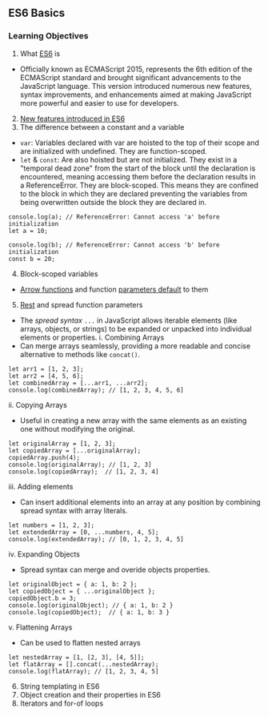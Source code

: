 ## ES6 Basics

### Learning Objectives
1. What [ES6](https://www.w3schools.com/js/js_es6.asp) is
* Officially known as ECMAScript 2015, represents the 6th edition of the ECMAScript standard and brought significant advancements to the JavaScript language. This version introduced numerous new features, syntax improvements, and enhancements aimed at making JavaScript more powerful and easier to use for developers.

2. [New features introduced in ES6](https://www.w3schools.com/js/js_es6.asp)
3. The difference between a constant and a variable
- `var`: Variables declared with var are hoisted to the top of their scope and are initialized with undefined. They are function-scoped.
- `let` & `const`: Are also hoisted but are not initialized. They exist in a "temporal dead zone" from the start of the block until the declaration is encountered, meaning accessing them before the declaration results in a ReferenceError. They are block-scoped. This means they are confined to the block in which they are declared preventing the variables from being overwritten outside the block they are declared in.
```
console.log(a); // ReferenceError: Cannot access 'a' before initialization
let a = 10;

console.log(b); // ReferenceError: Cannot access 'b' before initialization
const b = 20;
```
4. Block-scoped variables
- [Arrow functions](https://developer.mozilla.org/en-US/docs/Web/JavaScript/Reference/Functions/Arrow_functions) and function [parameters default](https://developer.mozilla.org/en-US/docs/Web/JavaScript/Reference/Functions/Default_parameters) to them
5. [Rest](https://developer.mozilla.org/en-US/docs/Web/JavaScript/Reference/Functions/rest_parameters) and spread function parameters
- The _spread syntax_ `...` in JavaScript allows iterable elements (like arrays, objects, or strings) to be expanded or unpacked into individual elements or properties.
i. Combining Arrays
- Can merge arrays seamlessly, providing a more readable and concise alternative to methods like `concat()`.
```
let arr1 = [1, 2, 3];
let arr2 = [4, 5, 6];
let combinedArray = [...arr1, ...arr2];
console.log(combinedArray); // [1, 2, 3, 4, 5, 6]

```
ii. Copying Arrays
- Useful in creating a new array with the same elements as an existing one without modifying the original.
```
let originalArray = [1, 2, 3];
let copiedArray = [...originalArray];
copiedArray.push(4);
console.log(originalArray); // [1, 2, 3]
console.log(copiedArray);  // [1, 2, 3, 4]

```
iii. Adding elements
- Can insert additional elements into an array at any position by combining spread syntax with array literals.
```
let numbers = [1, 2, 3];
let extendedArray = [0, ...numbers, 4, 5];
console.log(extendedArray); // [0, 1, 2, 3, 4, 5]
```
iv. Expanding Objects
- Spread syntax can merge and overide objects properties.
```
let originalObject = { a: 1, b: 2 };
let copiedObject = { ...originalObject };
copiedObject.b = 3;
console.log(originalObject); // { a: 1, b: 2 }
console.log(copiedObject);  // { a: 1, b: 3 }
```
v. Flattening Arrays
- Can be used to flatten nested arrays
```
let nestedArray = [1, [2, 3], [4, 5]];
let flatArray = [].concat(...nestedArray);
console.log(flatArray); // [1, 2, 3, 4, 5]
```
6. String templating in ES6
7. Object creation and their properties in ES6
8. Iterators and for-of loops
